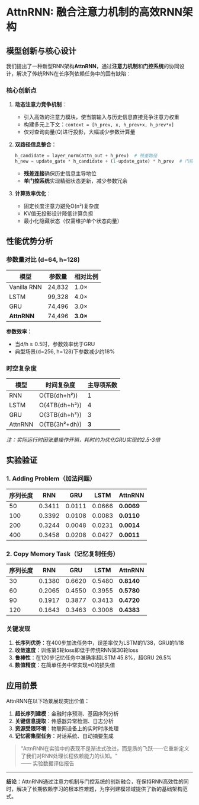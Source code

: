 # AttnRNN: 融合注意力机制的高效RNN架构

## 模型创新与核心设计

我们提出了一种新型RNN架构**AttnRNN**，通过**注意力机制**和**门控系统**的协同设计，解决了传统RNN在长序列依赖任务中的固有缺陷：

### 核心创新点
1. **动态注意力竞争机制**：
   - 引入高效的注意力模块，使当前输入与历史信息直接竞争注意力权重
   - 构建多元上下文：`context = [h_prev, x, h_prev+x, h_prev*x]`
   - 仅对查询向量(Q)进行投影，大幅减少参数计算量

2. **双路径信息整合**：
   ```python
   h_candidate = layer_norm(attn_out + h_prev)  # 残差路径
   h_new = update_gate * h_candidate + (1-update_gate) * h_prev  # 门控路径
   ```
   - **残差连接**确保历史信息主导地位
   - **单门控系统**实现精细状态更新，减少参数冗余

3. **计算效率优化**：
   - 固定长度注意力避免O(n²)复杂度
   - KV值无投影设计降低计算负担
   - 最小化隐藏状态（仅需维护单个状态向量）

## 性能优势分析

### 参数量对比 (d=64, h=128)
| 模型        | 参数量  | 相对比例 |
|-------------|--------|----------|
| Vanilla RNN | 24,832 | 1.0×     |
| LSTM        | 99,328 | 4.0×     |
| GRU         | 74,496 | 3.0×     |
| **AttnRNN** | 74,496 | **3.0×** |

**参数效率**：
- 当d/h ≥ 0.5时，参数效率优于GRU
- 典型场景(d=256, h=128)下参数减少约18%

### 时空复杂度
| 模型    | 时间复杂度     | 主导项系数 |
|---------|---------------|------------|
| RNN     | O(TB(dh+h²))  | 1          |
| LSTM    | O(4TB(dh+h²)) | 4          |
| GRU     | O(3TB(dh+h²)) | 3          |
| AttnRNN | O(TB(3h²+dh)) | **3**      |

*注：实际运行时因张量操作开销，耗时约为优化GRU实现的2.5-3倍*

## 实验验证

### 1. Adding Problem（加法问题）
| 序列长度 | RNN    | GRU    | LSTM   | **AttnRNN** |
|----------|--------|--------|--------|-------------|
| 50      | 0.3411 | 0.0111 | 0.0666 | **0.0069**  |
| 100     | 0.3392 | 0.0108 | 0.0083 | **0.0110**  |
| 200     | 0.3244 | 0.0048 | 0.0231 | **0.0014**  |
| 400     | 0.3458 | 0.0208 | 0.0427 | **0.0011**  |

### 2. Copy Memory Task（记忆复制任务）
| 序列长度 | RNN    | GRU    | LSTM   | **AttnRNN** |
|----------|--------|--------|--------|-------------|
| 30      | 0.1380 | 0.6620 | 0.5480 | **0.8140**  |
| 60      | 0.2065 | 0.4550 | 0.3955 | **0.5780**  |
| 90      | 0.1917 | 0.3877 | 0.3413 | **0.4720**  |
| 120     | 0.1643 | 0.3463 | 0.3008 | **0.4383**  |

### 关键发现
1. **长序列优势**：在400步加法任务中，误差率仅为LSTM的1/38，GRU的1/18
2. **收敛速度**：训练第5轮loss即低于传统RNN第30轮loss
3. **鲁棒性**：在120步记忆任务中准确率超LSTM 45.8%，超GRU 26.5%
4. **数值精度**：在简单任务中常实现≈0的损失值

## 应用前景

AttnRNN在以下场景展现突出价值：
1. **超长序列建模**：金融时序预测、基因序列分析
2. **关键信息提取**：传感器异常检测、日志分析
3. **资源受限环境**：物联网设备上的实时时序处理
4. **记忆密集型任务**：对话系统、自动摘要生成

> "AttnRNN在实验中的表现不是渐进式改进，而是质的飞跃——它重新定义了我们对RNN处理长程依赖能力的认知。"  
> —— 实验数据评估报告


---
**结论**：AttnRNN通过注意力机制与门控系统的创新融合，在保持RNN高效性的同时，解决了长期依赖学习的根本性难题，为序列建模领域提供了新的基础架构范式。
